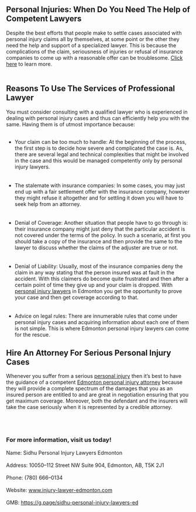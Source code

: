 <h2>Personal Injuries: When Do You Need The Help of Competent Lawyers</h2>

Despite the best efforts that people make to settle cases associated with personal injury claims all by themselves, at some point or the other they need the help and support of a specialized lawyer. This is because the complications of the claim, seriousness of injuries or refusal of insurance companies to come up with a reasonable offer can be troublesome. <a href="www.injury-lawyer-edmonton.com">Click here</a> to learn more.
<br></br>
<h2>Reasons To Use The Services of Professional Lawyer</h2> 

You must consider consulting with a qualified lawyer who is experienced in dealing with personal injury cases and thus can efficiently help you with the same. Having them is of utmost importance because:
<br></br>
<ul>
  <li>Your claim can be too much to handle: At the beginning of the process, the first step is to decide how severe and complicated the case is. As, there are several legal and technical complexities that might be involved in the case and this would be managed competently only by personal injury lawyers.</li>
<br></br>
  <li>The stalemate with insurance companies: In some cases, you may just end up with a fair settlement offer with the insurance company, however they might refuse it altogether and for settling it down you will have to seek help from an attorney.</li>
<br></br>
  <li>Denial of Coverage: Another situation that people have to go through is: their insurance company might just deny that the particular accident is not covered under the terms of the policy. In such a scenario, at first you should take a copy of the insurance and then provide the same to the lawyer to discuss whether the claims of the adjuster are true or not.</li>
<br></br>
  <li>Denial of Liability: Usually, most of the insurance companies deny the claim in any way stating that the person insured was at fault in the accident. With this claimers do become quite frustrated and then after a certain point of time they give up and your claim is dropped. With <a href="https://injury-lawyer-edmonton.com/personal-injury-law/">personal injury lawyers</a> in Edmonton you get the opportunity to prove your case and then get coverage according to that.</li>  
<br></br>
  <li>Advice on legal rules: There are innumerable rules that come under personal injury cases and acquiring information about each one of them is not simple. This is where Edmonton personal injury lawyers can come for the rescue.</li>
</ul>  

<h2>Hire An Attorney For Serious Personal Injury Cases</h2> 

Whenever you suffer from a serious <a href="https://en.wikipedia.org/wiki/Personal_injury">personal injury</a> then it’s best to have the guidance of a competent <a href="https://g.page/sidhu-personal-injury-lawyers-ed">Edmonton personal injury attorney</a> because they will provide a complete spectrum of the damages that you as an insured person are entitled to and are great in negotiation ensuring that you get maximum coverage. Moreover, both the defendant and the insurers will take the case seriously when it is represented by a credible attorney.

<br></br>
<h3>For more information, visit us today!</h3> 

Name: Sidhu Personal Injury Lawyers Edmonton
<br></br>
Address: 10050–112 Street NW Suite 904, Edmonton, AB, T5K 2J1
<br></br>
Phone: (780) 666–0134
<br></br>
Website: www.injury-lawyer-edmonton.com
<br></br>
GMB: https://g.page/sidhu-personal-injury-lawyers-ed

